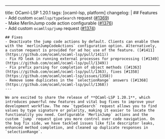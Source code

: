 ---
title: OCaml-LSP 1.20.1
tags: [ocaml-lsp, platform]
changelog: |
    ## Features  
    - Add custom `ocamllsp/typeSearch` request ([#1369](https://github.com/ocaml/ocaml-lsp/pull/1369))  
    - Make MerlinJump code action configurable ([#1376](https://github.com/ocaml/ocaml-lsp/pull/1376))  
    - Add custom `ocamllsp/jump` request ([#1374](https://github.com/ocaml/ocaml-lsp/pull/1374))  

    ## Fixes  
    - Deactivate the jump code actions by default. Clients can enable them with the `merlinJumpCodeActions` configuration option. Alternatively, a custom request is provided for ad hoc use of the feature. ([#1411](https://github.com/ocaml/ocaml-lsp/pull/1411))  
    - Fix FD leak in running external processes for preprocessing ([#1349](https://github.com/ocaml/ocaml-lsp/pull/1349))  
    - Fix prefix parsing for completion of object methods ([#1363](https://github.com/ocaml/ocaml-lsp/pull/1363), fixes [#1358](https://github.com/ocaml/ocaml-lsp/issues/1358))  
    - Remove some duplicates in the `selectionRange` answers ([#1368](https://github.com/ocaml/ocaml-lsp/pull/1368))  
    ---
    
    We are excited to share the release of **OCaml-LSP 1.20.1**, which introduces powerful new features and vital bug fixes to improve your development workflow. The new `typeSearch` request allows you to find values by type signature or polarity, making it easier to locate the functionality you need. Configurable `MerlinJump` actions and the custom `jump` request give you more control over code navigation. On the bug fix side, we have tackled issues like file descriptor leaks, enhanced method completion, and cleaned up duplicate responses in `selectionRange`. 

